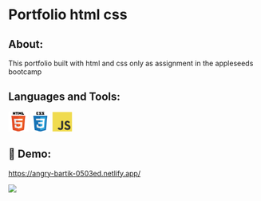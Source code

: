 # Portfolio html css


## About:

This portfolio built with html and css only as assignment in the appleseeds bootcamp


 ## Languages and Tools:
 
<p align="left">
 <img src="https://raw.githubusercontent.com/devicons/devicon/master/icons/html5/html5-original-wordmark.svg" alt="html5" width="40" height="40"/> 
 <img src="https://raw.githubusercontent.com/devicons/devicon/master/icons/css3/css3-original-wordmark.svg" alt="css3" width="40" height="40"/>
 <img src="https://raw.githubusercontent.com/devicons/devicon/master/icons/javascript/javascript-original.svg" alt="javascript" width="40" height="40"/>
 </p>


## 🚀 Demo:

https://angry-bartik-0503ed.netlify.app/

<a href="https://angry-bartik-0503ed.netlify.app/" target="_blank">
  <img src="assets/images/Portfolio-html-css.png.png">
</a>
